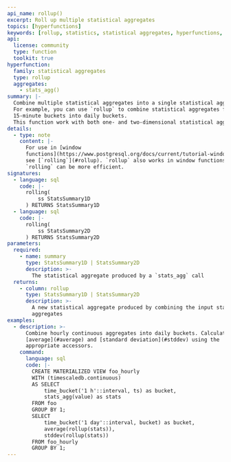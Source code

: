```yaml
---
api_name: rollup()
excerpt: Roll up multiple statistical aggregates
topics: [hyperfunctions]
keywords: [rollup, statistics, statistical aggregates, hyperfunctions, toolkit]
api:
  license: community
  type: function
  toolkit: true
hyperfunction:
  family: statistical aggregates
  type: rollup
  aggregates:
    - stats_agg()
summary: |-
  Combine multiple statistical aggregates into a single statistical aggregate.
  For example, you can use `rollup` to combine statistical aggregates from
  15-minute buckets into daily buckets.
  This function work with both one- and two-dimensional statistical aggregates.
details:
  - type: note
    content: |-
      For use in [window
      functions](https://www.postgresql.org/docs/current/tutorial-window.html),
      see [`rolling`](#rollup). `rollup` also works in window functions, but
      `rolling` can be more efficient.
signatures:
  - language: sql
    code: |-
      rolling(
          ss StatsSummary1D
      ) RETURNS StatsSummary1D
  - language: sql
    code: |-
      rolling(
          ss StatsSummary2D
      ) RETURNS StatsSummary2D
parameters:
  required:
    - name: summary
      type: StatsSummary1D | StatsSummary2D
      description: >-
        The statistical aggregate produced by a `stats_agg` call
  returns:
    - column: rollup
      type: StatsSummary1D | StatsSummary2D
      description: >-
        A new statistical aggregate produced by combining the input statistical
        aggregates
examples:
  - description: >-
      Combine hourly continuous aggregates into daily buckets. Calculate the
      [average](#average) and [standard deviation](#stddev) using the
      appropriate accessors.
    command:
      language: sql
      code: |-
        CREATE MATERIALIZED VIEW foo_hourly
        WITH (timescaledb.continuous)
        AS SELECT
            time_bucket('1 h'::interval, ts) as bucket,
            stats_agg(value) as stats
        FROM foo
        GROUP BY 1;
        SELECT
            time_bucket('1 day'::interval, bucket) as bucket,
            average(rollup(stats)),
            stddev(rollup(stats))
        FROM foo_hourly
        GROUP BY 1;
---
```


